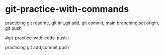 ﻿# git-practice-with-commands

practicing git readme, git init,git add, git commit, main branching,set origin, git push

#git-practice-with-code-push :

practicing git add,commit,push

